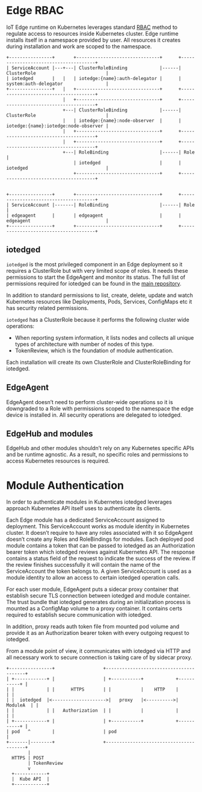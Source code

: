 # Edge RBAC

IoT Edge runtime on Kubernetes leverages standard [RBAC](https://kubernetes.io/docs/reference/access-authn-authz/rbac/) method to regulate access to resources inside Kubernetes cluster. Edge runtime installs itself in a namespace provided by user. All resources it creates during installation and work are scoped to the namespace.

```
+----------------+       +-------------------------------+      +--------------------------------------+
| ServiceAccount |---+---| ClusterRoleBinding            |------| ClusterRole                          |
| iotedged       |   |   | iotedge:{name}:auth-delegator |      | system:auth-delegator                |
+----------------+   |   +-------------------------------+      +--------------------------------------+
                     |   +-------------------------------+      +--------------------------------------+
                     +---| ClusterRoleBinding            |------| ClusterRole                          |
                     |   | iotedge:{name}:node-observer  |      | iotedge:{name}:iotedge:node-observer |
                     |   +-------------------------------+      +--------------------------------------+
                     |   +-------------------------------+      +--------------------------------------+
                     +---| RoleBinding                   |------| Role                                 |
                         | iotedged                      |      | iotedged                             |
                         +-------------------------------+      +--------------------------------------+


+----------------+       +-------------------------------+      +--------------------------------------+
| ServiceAccount |-------| RoleBinding                   |------| Role                                 |
| edgeagent      |       | edgeagent                     |      | edgeagent                            |
+----------------+       +-------------------------------+      +--------------------------------------+
```

## iotedged

`iotedged` is the most privileged component in an Edge deployment so it requires a ClusterRole but with very limited scope of roles. It needs these permissions to start the EdgeAgent and monitor its status. The full list of permissions required for iotedged can be found in the [main repository](../charts/edge-kubernetes/templates/edge-rbac.yaml). 

In addition to standard permissions to list, create, delete, update and watch Kubernetes resources like Deployments, Pods, Services, ConfigMaps etc it has security related permissions.

`iotedged` has a ClusterRole because it performs the following cluster wide operations:
* When reporting system information, it lists nodes and collects all unique types of architecture with number of nodes of this type. 
* TokenReview, which is the foundation of module authentication.

Each installation will create its own ClusterRole and ClusterRoleBinding for iotedged.

## EdgeAgent

EdgeAgent doesn’t need to perform cluster-wide operations so it is downgraded to a Role with permissions scoped to the namespace the edge device is installed in. All security operations are delegated to iotedged.

## EdgeHub and modules

EdgeHub and other modules shouldn’t rely on any Kubernetes specific APIs and be runtime agnostic. As a result, no specific roles and permissions to access Kubernetes resources is required.

# Module Authentication

In order to authenticate modules in Kubernetes iotedged leverages approach Kubernetes API itself uses to authenticate its clients.

Each Edge module has a dedicated ServiceAccount assigned to deployment. This ServiceAccount works as module identity in Kubernetes cluster. It doesn’t require to have any roles associated with it so EdgeAgent doesn’t create any Roles and RoleBindings for modules. Each deployed pod module contains a token that can be passed to iotedged as an Authorization bearer token which iotedged reviews against Kubernetes API. The response contains a status field of the request to indicate the success of the review. If the review finishes successfully it will contain the name of the ServiceAccount the token belongs to. A given ServiceAccount is used as a module identity to allow an access to certain iotedged operation calls.

For each user module, EdgeAgent puts a sidecar proxy container that establish secure TLS connection between iotedged and module container. The trust bundle that iotedged generates during an initialization process is mounted as a ConfigMap volume to a proxy container. It contains certs required to establish secure communication with iotedged.

In addition, proxy reads auth token file from mounted pod volume and provide it as an Authorization bearer token with every outgoing request to iotedged.

From a module point of view, it communicates with iotedged via HTTP and all necessary work to secure connection is taking care of by sidecar proxy.

```
+----------------+                  +----------------------------------------+                 
| +------------+ |                  | +-----------+            +-----------+ |                 
| |            | |      HTTPS       | |           |    HTTP    |           | |                 
| |  iotedged  |<-------------------->|   proxy   |<---------->|  ModuleA  | |                 
| |            | |   Authorization  | |           |            |           | |                 
| +------------+ |                  | +-----------+            +-----------+ |                 
| pod   ^        |                  | pod                                    |                 
+-------|--------+                  +----------------------------------------+                 
        |                                                                                        
  HTTPS | POST                                                                                   
        | TokenReview                                                                            
        v                                                                                        
  +------------+                                                                                 
  |  Kube API  |                                                                                 
  +------------+                                                                                 
```


